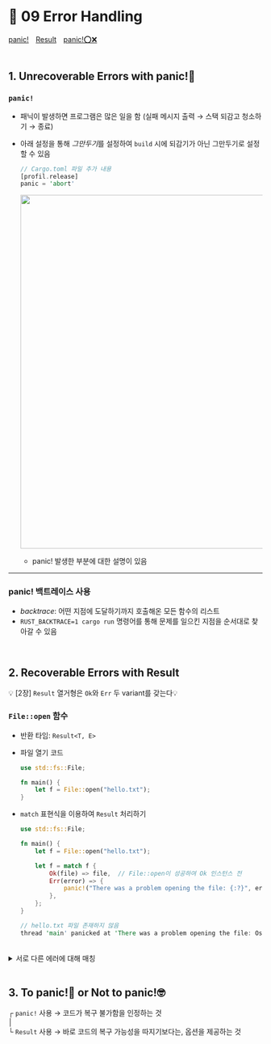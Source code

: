 # 📜 09 Error Handling
[panic!](#1-unrecoverable-errors-with-panic)&emsp;[Result](#2-recoverable-errors-with-result)&emsp;[panic!⭕❌](#3-to-panic-or-not-to-panic)
<br><br>

## 1. Unrecoverable Errors with panic!🤯

### ```panic!```
* 패닉이 발생하면 프로그램은 많은 일을 함 (실패 메시지 출력 → 스택 되감고 청소하기 → 종료)
* 아래 설정을 통해 *그만두기*를 설정하여 ```build``` 시에 되감기가 아닌 그만두기로 설정할 수 있음
  <br>

  ```rust
  // Cargo.toml 파일 추가 내용
  [profil.release]
  panic = 'abort'
  ```
  <img src="https://github.com/redzzzi/Rust23summer/assets/127263392/5c225a1f-1bde-47c1-ac6b-2234bd8a5c30" width="700px"><br>
    * panic! 발생한 부분에 대한 설명이 있음
---
### panic! 백트레이스 사용
* *backtrace*: 어떤 지점에 도달하기까지 호출해온 모든 함수의 리스트
* ```RUST_BACKTRACE=1 cargo run``` 명령어를 통해 문제를 일으킨 지점을 순서대로 찾아갈 수 있음
<br>

## 2. Recoverable Errors with Result
💡 [2장] ```Result``` 열거형은 ```Ok```와 ```Err``` 두 variant를 갖는다💡

### ```File::open``` 함수
* 반환 타임: ```Result<T, E>```
* 파일 열기 코드
  <br>

  ```rust
  use std::fs::File;

  fn main() {
      let f = File::open("hello.txt");
  }
  ```
* ```match``` 표현식을 이용하여 ```Result``` 처리하기
  <br>

  ```rust
  use std::fs::File;

  fn main() {
      let f = File::open("hello.txt");
  
      let f = match f {
          Ok(file) => file,  // File::open이 성공하여 Ok 인스턴스 전
          Err(error) => {
              panic!("There was a problem opening the file: {:?}", error)
          },
      };
  }
  ```
  ```rust
  // hello.txt 파일 존재하지 않음
  thread 'main' panicked at 'There was a problem opening the file: Os { code: 2, kind: NotFound, message: "No such file or directory" }', src/main.rs:9:13
  ```
<br>

<details>
<summary>서로 다른 에러에 대해 매칭</summary>
<div markdown="1">

```rust
use std::fs::File;
use std::io::ErrorKind;

fn main() {
    let f = File::open("hello.txt");  // 파일 열기 시도, 결과 리턴

    let f = match f {
        Ok(file) => file,  // 성공적으로 파일이 열릴 시 file 리턴
        Err(ref error) if error.kind() == ErrorKind::NotFound => {  // ErrorKind::NotFound variant 사용됨
            match File::create("hello.txt") {  // 파일이 존재하지 않는 경우 hello.txt 파일 생성
                Ok(fc) => fc,  // 파일 성공적으로 생성 시 fc 반환
                Err(e) => {  // 오류 발생 시 패닉 매크로와 함께 종료됨
                    panic!(
                        "Tried to create file but there was a problem: {:?}",
                        e
                    )
                },
            }
        },
        Err(error) => {  // 파일 열 때 오류 발생 시 패닉 매크로와 함께 종료
            panic!(
                "There was a problem opening the file: {:?}",
                error
            )
        },
    };
}
```
* ```io::Error```
    * 표준 라이브러리에서 제공하는 구조체
    * ```kind``` 메소드를 호출하여 ```io::ErrorKind``` 값을 얻음
    * ```io::ErrorKind```: ```io``` 연산으로부터 발생할 수 있는 여러 종류의 에러를 표현하는 variant를 가진 열거형
</details>
  
  
<br>

## 3. To panic!🤯 or Not to panic!🤓
┌ ```panic!``` 사용 → 코드가 복구 불가함을 인정하는 것<br>
│<Br>
└ ```Result``` 사용 → 바로 코드의 복구 가능성을 따지기보다는, 옵션을 제공하는 것
<br>
